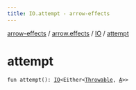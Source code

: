 ```yaml
---
title: IO.attempt - arrow-effects
---
```


[arrow-effects](../../index.html) / [arrow.effects](../index.html) / [IO](index.html) / [attempt](./attempt.html)

# attempt

`fun attempt(): `[`IO`](index.html)`<Either<`[`Throwable`](https://kotlinlang.org/api/latest/jvm/stdlib/kotlin/-throwable/index.html)`, `[`A`](index.html#A)`>>`